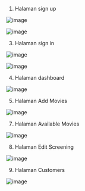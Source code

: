 1.	Halaman sign up

   
 ![image](https://github.com/elpf/ManajemenSistemTiketCinema/assets/124456549/3b9c6d3d-8ea2-4862-b1db-9e93a238a6ae)

![image](https://github.com/elpf/ManajemenSistemTiketCinema/assets/124456549/d5cc2edb-f6a4-4c90-afd0-be3ce218ac62)

3.	Halaman sign in
 

![image](https://github.com/elpf/ManajemenSistemTiketCinema/assets/124456549/bca77144-a879-45de-9881-6b77b0e21838)



![image](https://github.com/elpf/ManajemenSistemTiketCinema/assets/124456549/7608a042-f7dc-4a3d-b4db-4286151eeef7)

 

4.	Halaman dashboard
 



![image](https://github.com/elpf/ManajemenSistemTiketCinema/assets/124456549/39869e97-9325-4361-93cf-caa53722eb81)






5.	Halaman Add Movies


![image](https://github.com/elpf/ManajemenSistemTiketCinema/assets/124456549/c8fd2062-04c6-4357-84cd-ebb496fab998)

 
7.	Halaman Available Movies
 



![image](https://github.com/elpf/ManajemenSistemTiketCinema/assets/124456549/202440c5-9aa9-4e3d-a2a8-64460cb0f7bf)




8.	Halaman Edit Screening




![image](https://github.com/elpf/ManajemenSistemTiketCinema/assets/124456549/e05a54a1-58a8-409e-b02f-69a96e7f57ab)

 
9.	Halaman Customers
 
![image](https://github.com/elpf/ManajemenSistemTiketCinema/assets/124456549/98951d2a-bbb4-4308-8918-94fe671334e4)


